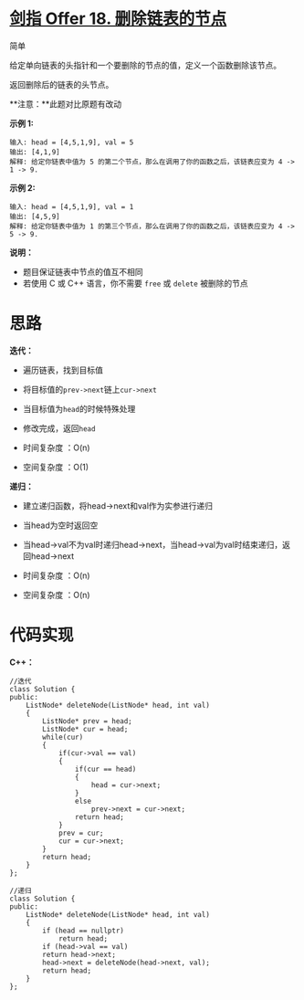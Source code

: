 # [剑指 Offer 18. 删除链表的节点](https://leetcode.cn/problems/shan-chu-lian-biao-de-jie-dian-lcof/)

简单



给定单向链表的头指针和一个要删除的节点的值，定义一个函数删除该节点。

返回删除后的链表的头节点。

**注意：**此题对比原题有改动

**示例 1:**

```
输入: head = [4,5,1,9], val = 5
输出: [4,1,9]
解释: 给定你链表中值为 5 的第二个节点，那么在调用了你的函数之后，该链表应变为 4 -> 1 -> 9.
```

**示例 2:**

```
输入: head = [4,5,1,9], val = 1
输出: [4,5,9]
解释: 给定你链表中值为 1 的第三个节点，那么在调用了你的函数之后，该链表应变为 4 -> 5 -> 9.
```

 

**说明：**

- 题目保证链表中节点的值互不相同
- 若使用 C 或 C++ 语言，你不需要 `free` 或 `delete` 被删除的节点



# 思路

**迭代：**

- 遍历链表，找到目标值
- 将目标值的`prev->next`链上`cur->next`
- 当目标值为`head`的时候特殊处理
- 修改完成，返回`head`

- 时间复杂度 ：O(n)
- 空间复杂度 ：O(1)

**递归：**

- 建立递归函数，将head->next和val作为实参进行递归

- 当head为空时返回空
- 当head->val不为val时递归head->next，当head->val为val时结束递归，返回head->next

- 时间复杂度 ：O(n)
- 空间复杂度 ：O(n)



# 代码实现

**C++：**

```
//迭代
class Solution {
public:
    ListNode* deleteNode(ListNode* head, int val)
    {
        ListNode* prev = head;
        ListNode* cur = head;
        while(cur)
        {
            if(cur->val == val)
            {
                if(cur == head)
                {
                    head = cur->next;
                }
                else
                    prev->next = cur->next;
                return head;
            }
            prev = cur;
            cur = cur->next;
        }
        return head;
    }
};

//递归
class Solution {
public:
    ListNode* deleteNode(ListNode* head, int val)
    {
        if (head == nullptr)
            return head;
        if (head->val == val)
        return head->next;
        head->next = deleteNode(head->next, val);
        return head;
    }
};
```

